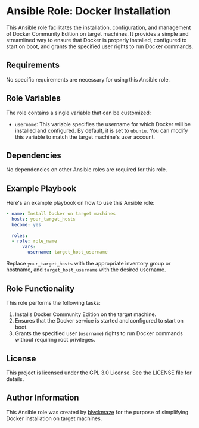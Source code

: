 # Ansible Role: Docker Installation

This Ansible role facilitates the installation, configuration, and management of Docker Community Edition on target machines. It provides a simple and streamlined way to ensure that Docker is properly installed, configured to start on boot, and grants the specified user rights to run Docker commands.

## Requirements

No specific requirements are necessary for using this Ansible role.

## Role Variables

The role contains a single variable that can be customized:

- `username`: This variable specifies the username for which Docker will be installed and configured. By default, it is set to `ubuntu`. You can modify this variable to match the target machine's user account.


## Dependencies

No dependencies on other Ansible roles are required for this role.

## Example Playbook

Here's an example playbook on how to use this Ansible role:

```Yaml
- name: Install Docker on target machines
  hosts: your_target_hosts
  become: yes

  roles:
  - role: role_name
      vars:
        username: target_host_username
```

Replace `your_target_hosts` with the appropriate inventory group or hostname, and `target_host_username` with the desired username.

## Role Functionality

This role performs the following tasks:

1. Installs Docker Community Edition on the target machine.
2. Ensures that the Docker service is started and configured to start on boot.
3. Grants the specified user (`username`) rights to run Docker commands without requiring root privileges.

## License

This project is licensed under the GPL 3.0 License. See the LICENSE file for details.

## Author Information

This Ansible role was created by [blvckmaze](https://github.com/blvckmaze) for the purpose of simplifying Docker installation on target machines.
